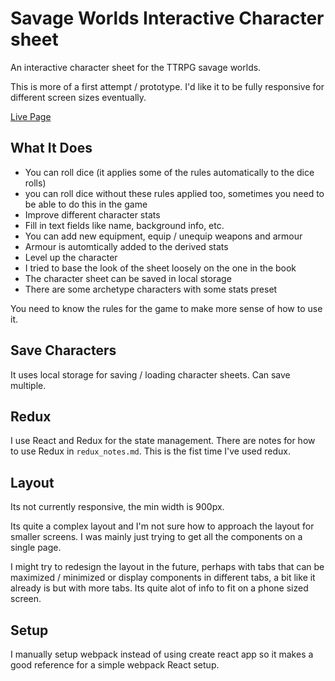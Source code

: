 # Savage Worlds Interactive Character sheet

An interactive character sheet for the TTRPG savage worlds. 

This is more of a first attempt / prototype. I'd like it to be fully responsive for different screen sizes eventually.

[Live Page](https://tomahawk-jupiter.github.io/savage-worlds/)

## What It Does

- You can roll dice (it applies some of the rules automatically to the dice rolls)
- you can roll dice without these rules applied too, sometimes you need to be able to do this in the game
- Improve different character stats
- Fill in text fields like name, background info, etc.
- You can add new equipment, equip / unequip weapons and armour
- Armour is automtically added to the derived stats
- Level up the character
- I tried to base the look of the sheet loosely on the one in the book
- The character sheet can be saved in local storage
- There are some archetype characters with some stats preset

You need to know the rules for the game to make more sense of how to use it.

## Save Characters

It uses local storage for saving / loading character sheets. Can save multiple.

## Redux

I use React and Redux for the state management. There are notes for how to use Redux in `redux_notes.md`. This is the fist time I've used redux.

## Layout

Its not currently responsive, the min width is 900px.

Its quite a complex layout and I'm not sure how to approach the layout for smaller screens. I was mainly just trying to get all the components on a single page. 

I might try to redesign the layout in the future, perhaps with tabs that can be maximized / minimized or display components in different tabs, a bit like it already is but with more tabs. Its quite alot of info to fit on a phone sized screen.

## Setup

I manually setup webpack instead of using create react app so it makes a good reference for a simple webpack React setup.
